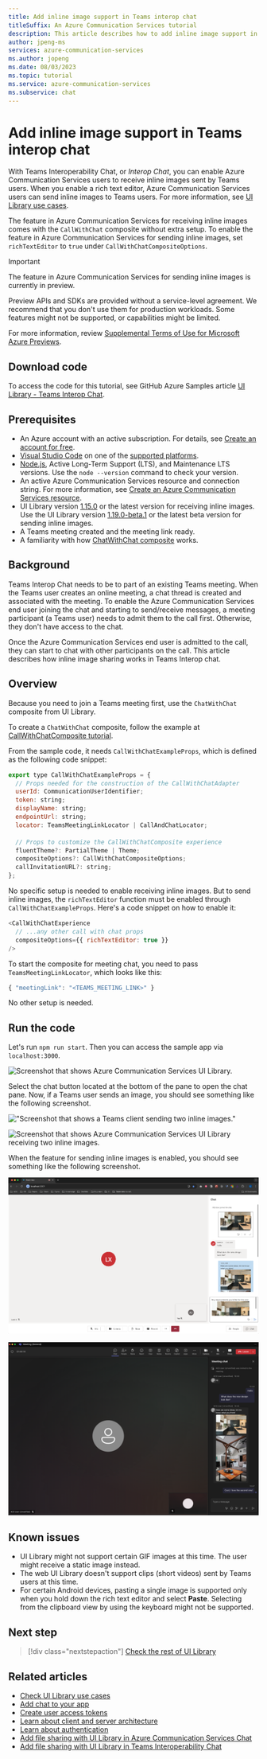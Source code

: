 ```yaml
---
title: Add inline image support in Teams interop chat
titleSuffix: An Azure Communication Services tutorial
description: This article describes how to add inline image support in Teams interop chat.
author: jpeng-ms
services: azure-communication-services
ms.author: jopeng
ms.date: 08/03/2023
ms.topic: tutorial
ms.service: azure-communication-services
ms.subservice: chat
---
```


# Add inline image support in Teams interop chat

With Teams Interoperability Chat, or *Interop Chat*, you can enable Azure Communication Services users to receive inline images sent by Teams users. When you enable a rich text editor, Azure Communication Services users can send inline images to Teams users. For more information, see [UI Library use cases](../concepts/ui-library/ui-library-use-cases.md).

The feature in Azure Communication Services for receiving inline images comes with the `CallWithChat` composite without extra setup. To enable the feature in Azure Communication Services for sending inline images, set `richTextEditor` to `true` under `CallWithChatCompositeOptions`.

> [!IMPORTANT]
> The feature in Azure Communication Services for sending inline images is currently in preview.
>
> Preview APIs and SDKs are provided without a service-level agreement. We recommend that you don't use them for production workloads. Some features might not be supported, or capabilities might be limited.
>
> For more information, review [Supplemental Terms of Use for Microsoft Azure Previews](https://azure.microsoft.com/support/legal/preview-supplemental-terms/).

## Download code

To access the code for this tutorial, see GitHub Azure Samples article [UI Library - Teams Interop Chat](https://github.com/Azure-Samples/communication-services-javascript-quickstarts/tree/main/ui-library-quickstart-teams-interop-meeting-chat).

## Prerequisites

- An Azure account with an active subscription. For details, see [Create an account for free](https://azure.microsoft.com/free/?WT.mc_id=A261C142F).
- [Visual Studio Code](https://code.visualstudio.com/) on one of the [supported platforms](https://code.visualstudio.com/docs/supporting/requirements#_platforms).
- [Node.js](https://nodejs.org/), Active Long-Term Support (LTS), and Maintenance LTS versions. Use the `node --version` command to check your version.
- An active Azure Communication Services resource and connection string. For more information, see [Create an Azure Communication Services resource](../quickstarts/create-communication-resource.md).
- UI Library version [1.15.0](https://www.npmjs.com/package/@azure/communication-react/v/1.15.0) or the latest version for receiving inline images. Use the UI Library version [1.19.0-beta.1](https://www.npmjs.com/package/@azure/communication-react/v/1.19.0-beta.1) or the latest beta version for sending inline images.
- A Teams meeting created and the meeting link ready.
- A familiarity with how [ChatWithChat composite](https://azure.github.io/communication-ui-library/?path=/docs/composites-callwithchatcomposite--docs) works.

## Background

Teams Interop Chat needs to be to part of an existing Teams meeting. When the Teams user creates an online meeting, a chat thread is created and associated with the meeting. To enable the Azure Communication Services end user joining the chat and starting to send/receive messages, a meeting participant (a Teams user) needs to admit them to the call first. Otherwise, they don't have access to the chat.

Once the Azure Communication Services end user is admitted to the call, they can start to chat with other participants on the call. This article describes how inline image sharing works in Teams Interop chat.

## Overview

Because you need to join a Teams meeting first, use the `ChatWithChat` composite from UI Library.

To create a `ChatWithChat` composite, follow the example at [CallWithChatComposite tutorial](https://azure.github.io/communication-ui-library/?path=/docs/composites-callwithchatcomposite--docs).

From the sample code, it needs `CallWithChatExampleProps`, which is defined as the following code snippet:

```js
export type CallWithChatExampleProps = {
  // Props needed for the construction of the CallWithChatAdapter
  userId: CommunicationUserIdentifier;
  token: string;
  displayName: string;
  endpointUrl: string;
  locator: TeamsMeetingLinkLocator | CallAndChatLocator;

  // Props to customize the CallWithChatComposite experience
  fluentTheme?: PartialTheme | Theme;
  compositeOptions?: CallWithChatCompositeOptions;
  callInvitationURL?: string;
};

```

No specific setup is needed to enable receiving inline images. But to send inline images, the `richTextEditor` function must be enabled through `CallWithChatExampleProps`. Here's a code snippet on how to enable it:

```js
<CallWithChatExperience
  // ...any other call with chat props
  compositeOptions={{ richTextEditor: true }}
/>

```

To start the composite for meeting chat, you need to pass `TeamsMeetingLinkLocator`, which looks like this:

```js
{ "meetingLink": "<TEAMS_MEETING_LINK>" }
```

No other setup is needed.

## Run the code

Let's run `npm run start`. Then you can access the sample app via `localhost:3000`.

![Screenshot that shows Azure Communication Services UI Library.](./media/inline-image-tutorial-interop-chat-0.png "Screenshot that shows Azure Communication Services UI Library.")

Select the chat button located at the bottom of the pane to open the chat pane. Now, if a Teams user sends an image, you should see something like the following screenshot.

!["Screenshot that shows a Teams client sending two inline images."](./media/inline-image-tutorial-interop-chat-1.png "Screenshot that shows a Teams client sending two inline images.")

![Screenshot that shows Azure Communication Services UI Library receiving two inline images.](./media/inline-image-tutorial-interop-chat-2.png "Screenshot that shows Azure Communication Services UI Library receiving two inline images.")

When the feature for sending inline images is enabled, you should see something like the following screenshot.

![Screenshot that shows Azure Communication Services UI Library sending two inline images and editing messages.](./media/inline-image-tutorial-interop-chat-3.png "Screenshot that shows Azure Communication Services UI Library sending two inline images and editing messages.")

!["Screenshot that shows a Teams client receiving two inline images."](./media/inline-image-tutorial-interop-chat-4.png "Screenshot that shows a Teams client receiving two inline images.")

## Known issues

* UI Library might not support certain GIF images at this time. The user might receive a static image instead.
* The web UI Library doesn't support clips (short videos) sent by Teams users at this time.
* For certain Android devices, pasting a single image is supported only when you hold down the rich text editor and select **Paste**. Selecting from the clipboard view by using the keyboard might not be supported.

## Next step

> [!div class="nextstepaction"]
> [Check the rest of UI Library](https://azure.github.io/communication-ui-library/)

## Related articles

- [Check UI Library use cases](../concepts/ui-library/ui-library-use-cases.md)
- [Add chat to your app](../quickstarts/chat/get-started.md)
- [Create user access tokens](../quickstarts/identity/access-tokens.md)
- [Learn about client and server architecture](../concepts/identity-model.md#client-server-architecture-for-the-bring-your-own-identity-byoi-model)
- [Learn about authentication](../concepts/authentication.md)
- [Add file sharing with UI Library in Azure Communication Services Chat](./file-sharing-tutorial-acs-chat.md)
- [Add file sharing with UI Library in Teams Interoperability Chat](./file-sharing-tutorial-interop-chat.md)
